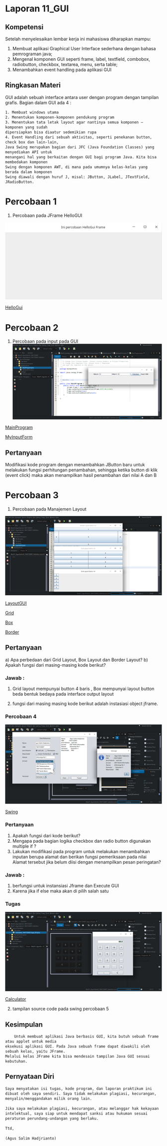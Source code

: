 # Laporan 11_GUI

## Kompetensi

Setelah menyelesaikan lembar kerja ini mahasiswa diharapkan mampu:

1. Membuat aplikasi Graphical User Interface sederhana dengan bahasa pemrograman java;
2. Mengenal komponen GUI seperti frame, label, textfield, combobox, radiobutton, checkbox,
textarea, menu, serta table;
3. Menambahkan event handling pada aplikasi GUI 

## Ringkasan Materi

 GUI adalah sebuah interface antara user dengan program dengan tampilan grafis.
 Bagian dalam GUI ada 4 :

	1. Membuat windows utama
	2. Menentukan komponen-komponen pendukung program
	3. Menentukan tata letak layout agar nantinya semua komponen – komponen yang sudah
	dipersiapkan bisa diaatur sedemikian rupa
	4. Event Handling dari sebuah aktivitas, seperti penekanan button, check box dan lain-lain,
	Java Swing merupakan bagian dari JFC (Java Foundation Classes) yang menyediakan API untuk
	menangani hal yang berkaitan dengan GUI bagi program Java. Kita bisa membedakan komponen
	Swing dengan komponen AWT, di mana pada umumnya kelas-kelas yang berada dalam komponen
	Swing diawali dengan huruf J, misal: JButton, JLabel, JTextField, JRadioButton.

# Percobaan 1

1. Percobaan pada JFrame HelloGUI

![screenshot](img/HelloGui.png)

[HelloGui](../../src/11_GUI/HelloGui_AgusSalimH_1941723007.java)

# Percobaan 2 

1. Percobaan pada input pada GUI
![screenshot](img/percobaan2.png)

[MainProgram](../../src/11_GUI/MainProgram_AgusSalimH_1941723007.java)

[MyInputForm](../../src/11_GUI/MyInputForm1941723009Hafid.java)

## Pertanyaan

Modifikasi kode program dengan menambahkan JButton baru untuk melakukan fungsi
perhitungan penambahan, sehingga ketika button di klik (event click) maka akan
menampilkan hasil penambahan dari nilai A dan B


# Percobaan 3

1. Percobaan pada Manajemen Layout

![](img/percobaan3.png)

[LayoutGUI](../../src/11_GUI/LayoutGUI_AgusSalimH_1941723007.java)

[Grid](../../src/11_GUI/Grid_AgusSalimH_1941723007.java)

[Box](../../src/11_GUI/Box_AgusSalimH_1941723007.java)

[Border](../../src/11_GUI/Border_AgusSalimH_1941723007.java)

## Pertanyaan

a) Apa perbedaan dari Grid Layout, Box Layout dan Border Layout?
b) Apakah fungsi dari masing-masing kode berikut?

### Jawab :
1. Grid layout mempunyai button 4 baris , Box mempunyai layout button beda bentuk bedaya pada interface output layout

2. fungsi dari masing masing kode berikut adalah instasiasi object jframe.

### Percobaan 4

![](img/percobaan4.png)

[Swing](../../src/11_GUI/Swing_AgusSalimH_1941723007.java)


### Pertanyaan

1) Apakah fungsi dari kode berikut?
2) Mengapa pada bagian logika checkbox dan radio button digunakan multiple if ?
3) Lakukan modifikasi pada program untuk melakukan menambahkan inputan berupa alamat
dan berikan fungsi pemeriksaan pada nilai Alamat tersebut jika belum diisi dengan
menampilkan pesan peringatan?

### Jawab :
1. berfungsi untuk instansiasi Jframe dan Execute GUI
2. Karena jika if else maka akan di pilih salah satu

### Tugas

![](img/calculator.png)

[Calculator](../../src/11_GUI/Calculator_1941723007_Agus_SH.java)

2. tampilan source code pada swing percobaan 5


## Kesimpulan

		Untuk membuat aplikasi Java berbasis GUI, kita butuh sebuah frame atau applet untuk media 
	eksekusi aplikasi GUI. Pada Java sebuah frame dapat diwakili oleh sebuah kelas, yaitu JFrame. 
	Melalui kelas JFrame kita bisa mendesain tampilan Java GUI sesuai kebutuhan. 

## Pernyataan Diri

	Saya menyatakan isi tugas, kode program, dan laporan praktikum ini dibuat oleh saya sendiri. Saya tidak melakukan plagiasi, kecurangan, menyalin/menggandakan milik orang lain.

	Jika saya melakukan plagiasi, kecurangan, atau melanggar hak kekayaan intelektual, saya siap untuk mendapat sanksi atau hukuman sesuai peraturan perundang-undangan yang berlaku.

	Ttd,

	(Agus Salim Hadjrianto)